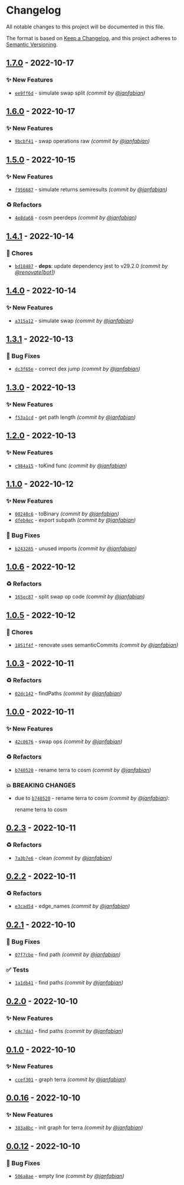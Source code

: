 # Changelog
All notable changes to this project will be documented in this file.

The format is based on [Keep a Changelog](https://keepachangelog.com/en/1.0.0/),
and this project adheres to [Semantic Versioning](https://semver.org/spec/v2.0.0.html).

## [1.7.0] - 2022-10-17
### :sparkles: New Features
- [`ee9ff6d`](https://github.com/janfabian/arbitrage-lib/commit/ee9ff6decabe6641877b976331bd33c02ae3941f) - simulate swap split *(commit by [@janfabian](https://github.com/janfabian))*


## [1.6.0] - 2022-10-17
### :sparkles: New Features
- [`9bcbf41`](https://github.com/janfabian/arbitrage-lib/commit/9bcbf4179ee70f7eeb9fb33d6cbca49fd2be6144) - swap operations raw *(commit by [@janfabian](https://github.com/janfabian))*


## [1.5.0] - 2022-10-15
### :sparkles: New Features
- [`f956687`](https://github.com/janfabian/arbitrage-lib/commit/f956687b1b5a83ccf7ff3aaf7914d8c199e1f141) - simulate returns semiresults *(commit by [@janfabian](https://github.com/janfabian))*

### :recycle: Refactors
- [`4e8da68`](https://github.com/janfabian/arbitrage-lib/commit/4e8da68bea20b763360a68bc40a76db0250710f3) - cosm peerdeps *(commit by [@janfabian](https://github.com/janfabian))*


## [1.4.1] - 2022-10-14
### :wrench: Chores
- [`bd18487`](https://github.com/janfabian/arbitrage-lib/commit/bd18487b959a9ce79dd0b5c6737d7954a1292e54) - **deps**: update dependency jest to v29.2.0 *(commit by [@renovate[bot]](https://github.com/apps/renovate))*


## [1.4.0] - 2022-10-14
### :sparkles: New Features
- [`a315a12`](https://github.com/janfabian/arbitrage-lib/commit/a315a12e709791f2c9ff381d87445000aaa15400) - simulate swap *(commit by [@janfabian](https://github.com/janfabian))*


## [1.3.1] - 2022-10-13
### :bug: Bug Fixes
- [`dc3f65e`](https://github.com/janfabian/arbitrage-lib/commit/dc3f65eb036f934c4008aff47a534066831ff604) - correct dex jump *(commit by [@janfabian](https://github.com/janfabian))*


## [1.3.0] - 2022-10-13
### :sparkles: New Features
- [`f53a1cd`](https://github.com/janfabian/arbitrage-lib/commit/f53a1cd2cee887e1d9cef5f9e034f96a0040248e) - get path length *(commit by [@janfabian](https://github.com/janfabian))*


## [1.2.0] - 2022-10-13
### :sparkles: New Features
- [`c984a15`](https://github.com/janfabian/arbitrage-lib/commit/c984a15879cb4b1736d299c8204576d5ef94efe0) - toKind func *(commit by [@janfabian](https://github.com/janfabian))*


## [1.1.0] - 2022-10-12
### :sparkles: New Features
- [`00240c6`](https://github.com/janfabian/arbitrage-lib/commit/00240c6636102c8be2c28c3b814313aaa8bc74bc) - toBinary *(commit by [@janfabian](https://github.com/janfabian))*
- [`dfeb4ec`](https://github.com/janfabian/arbitrage-lib/commit/dfeb4ec35e802313a3a9914fb30a34aa12cff83c) - export subpath *(commit by [@janfabian](https://github.com/janfabian))*

### :bug: Bug Fixes
- [`b243285`](https://github.com/janfabian/arbitrage-lib/commit/b24328586b1fd20e4c015ec3bd4ba227e327909a) - unused imports *(commit by [@janfabian](https://github.com/janfabian))*


## [1.0.6] - 2022-10-12
### :recycle: Refactors
- [`165ec87`](https://github.com/janfabian/arbitrage-lib/commit/165ec87e42d9e5bb1f6a3834dccf4adb50cb5d0f) - split swap op code *(commit by [@janfabian](https://github.com/janfabian))*


## [1.0.5] - 2022-10-12
### :wrench: Chores
- [`1851f4f`](https://github.com/janfabian/arbitrage-lib/commit/1851f4f73ae7519d93999788a2f964afbf97c439) - renovate uses semanticCommits *(commit by [@janfabian](https://github.com/janfabian))*


## [1.0.3] - 2022-10-11
### :recycle: Refactors
- [`02dc142`](https://github.com/janfabian/arbitrage-lib/commit/02dc1423a283b807a772783bceb248c71ba10286) - findPaths *(commit by [@janfabian](https://github.com/janfabian))*


## [1.0.0] - 2022-10-11
### :sparkles: New Features
- [`42c0676`](https://github.com/janfabian/arbitrage-lib/commit/42c067638c7bb4ee08d2904223441a8bacd99687) - swap ops *(commit by [@janfabian](https://github.com/janfabian))*

### :recycle: Refactors
- [`b740520`](https://github.com/janfabian/arbitrage-lib/commit/b740520967de017acb1bd5171c63c450f2de534c) - rename terra to cosm *(commit by [@janfabian](https://github.com/janfabian))*

### :boom: BREAKING CHANGES
- due to [`b740520`](https://github.com/janfabian/arbitrage-lib/commit/b740520967de017acb1bd5171c63c450f2de534c) - rename terra to cosm *(commit by [@janfabian](https://github.com/janfabian))*:

  rename terra to cosm


## [0.2.3] - 2022-10-11
### :recycle: Refactors
- [`7a3b7e6`](https://github.com/janfabian/arbitrage-lib/commit/7a3b7e655b661930407ba55eb442742970fd24ba) - clean *(commit by [@janfabian](https://github.com/janfabian))*


## [0.2.2] - 2022-10-11
### :recycle: Refactors
- [`e3cad54`](https://github.com/janfabian/arbitrage-lib/commit/e3cad5419ba777b72583d28d888997c6b46fca5a) - edge_names *(commit by [@janfabian](https://github.com/janfabian))*


## [0.2.1] - 2022-10-10
### :bug: Bug Fixes
- [`07f7cbe`](https://github.com/janfabian/arbitrage-lib/commit/07f7cbe3f88b0fc765a3dfc9010fe317525b7663) - find path *(commit by [@janfabian](https://github.com/janfabian))*

### :white_check_mark: Tests
- [`1a1db41`](https://github.com/janfabian/arbitrage-lib/commit/1a1db41b4311e95473d547f7d78bd1cb3ee6ab0a) - find paths *(commit by [@janfabian](https://github.com/janfabian))*


## [0.2.0] - 2022-10-10
### :sparkles: New Features
- [`c8c7da3`](https://github.com/janfabian/arbitrage-lib/commit/c8c7da3cf87478e82aa48a907a29fa9163beceb9) - find paths *(commit by [@janfabian](https://github.com/janfabian))*


## [0.1.0] - 2022-10-10
### :sparkles: New Features
- [`ccef301`](https://github.com/janfabian/arbitrage-lib/commit/ccef30134378552d34c0fa416b7374cd98e842d4) - graph terra *(commit by [@janfabian](https://github.com/janfabian))*


## [0.0.16] - 2022-10-10
### :sparkles: New Features
- [`383a8bc`](https://github.com/janfabian/arbitrage-lib/commit/383a8bcf33d8b83e903b7c9f79398146dc0d5df8) - init graph for terra *(commit by [@janfabian](https://github.com/janfabian))*


## [0.0.12] - 2022-10-10
### :bug: Bug Fixes
- [`506a8ae`](https://github.com/janfabian/arbitrage-lib/commit/506a8ae15067b5d71b45895292a230e2a961fbb6) - empty line *(commit by [@janfabian](https://github.com/janfabian))*


[0.0.12]: https://github.com/janfabian/arbitrage-lib/compare/0.0.11...0.0.12
[0.0.16]: https://github.com/janfabian/arbitrage-lib/compare/0.0.15...0.0.16
[0.1.0]: https://github.com/janfabian/arbitrage-lib/compare/0.0.17...0.1.0
[0.2.0]: https://github.com/janfabian/arbitrage-lib/compare/0.1.1...0.2.0
[0.2.1]: https://github.com/janfabian/arbitrage-lib/compare/0.2.0...0.2.1
[0.2.2]: https://github.com/janfabian/arbitrage-lib/compare/0.2.1...0.2.2
[0.2.3]: https://github.com/janfabian/arbitrage-lib/compare/0.2.2...0.2.3
[1.0.0]: https://github.com/janfabian/arbitrage-lib/compare/0.2.3...1.0.0
[1.0.3]: https://github.com/janfabian/arbitrage-lib/compare/1.0.2...1.0.3
[1.0.5]: https://github.com/janfabian/arbitrage-lib/compare/1.0.4...1.0.5
[1.0.6]: https://github.com/janfabian/arbitrage-lib/compare/1.0.5...1.0.6
[1.1.0]: https://github.com/janfabian/arbitrage-lib/compare/1.0.6...1.1.0
[1.2.0]: https://github.com/janfabian/arbitrage-lib/compare/1.1.0...1.2.0
[1.3.0]: https://github.com/janfabian/arbitrage-lib/compare/1.2.0...1.3.0
[1.3.1]: https://github.com/janfabian/arbitrage-lib/compare/1.3.0...1.3.1
[1.4.0]: https://github.com/janfabian/arbitrage-lib/compare/1.3.1...1.4.0
[1.4.1]: https://github.com/janfabian/arbitrage-lib/compare/1.4.0...1.4.1
[1.5.0]: https://github.com/janfabian/arbitrage-lib/compare/1.4.1...1.5.0
[1.6.0]: https://github.com/janfabian/arbitrage-lib/compare/1.5.0...1.6.0
[1.7.0]: https://github.com/janfabian/arbitrage-lib/compare/1.6.0...1.7.0